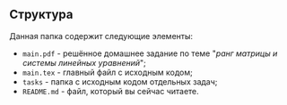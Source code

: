 ## Структура

Данная папка содержит следующие элементы:

* `main.pdf` - решённое домашнее задание по теме "*ранг матрицы и системы линейных уравнений*";
* `main.tex` - главный файл с исходным кодом;
* `tasks` - папка с исходным кодом отдельных задач;
* `README.md` - файл, который вы сейчас читаете.